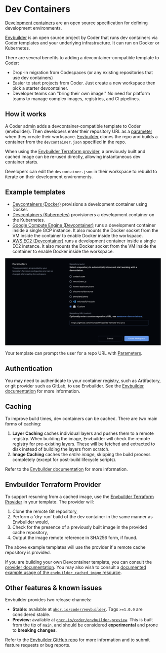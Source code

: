 # Dev Containers

[Development containers](https://containers.dev) are an open source
specification for defining development environments.

[Envbuilder](https://github.com/coder/envbuilder) is an open source project by
Coder that runs dev containers via Coder templates and your underlying
infrastructure. It can run on Docker or Kubernetes.

There are several benefits to adding a devcontainer-compatible template to
Coder:

- Drop-in migration from Codespaces (or any existing repositories that use dev
  containers)
- Easier to start projects from Coder. Just create a new workspace then pick a
  starter devcontainer.
- Developer teams can "bring their own image." No need for platform teams to
  manage complex images, registries, and CI pipelines.

## How it works

A Coder admin adds a devcontainer-compatible template to Coder (envbuilder).
Then developers enter their repository URL as a [parameter](./parameters.md)
when they create their workspace.
[Envbuilder](https://github.com/coder/envbuilder) clones the repo and builds a
container from the `devcontainer.json` specified in the repo.

When using the [Envbuilder Terraform provider](#provider), a previously built
and cached image can be re-used directly, allowing instantaneous dev container
starts.

Developers can edit the `devcontainer.json` in their workspace to rebuild to
iterate on their development environments.

## Example templates

- [Devcontainers (Docker)](https://github.com/coder/coder/tree/main/examples/templates/devcontainer-docker)
  provisions a development container using Docker.
- [Devcontainers (Kubernetes)](https://github.com/coder/coder/tree/main/examples/templates/devcontainer-kubernetes)
  provisioners a development container on the Kubernetes.
- [Google Compute Engine (Devcontainer)](https://github.com/coder/coder/tree/main/examples/templates/gcp-devcontainer)
  runs a development container inside a single GCP instance. It also mounts the
  Docker socket from the VM inside the container to enable Docker inside the
  workspace.
- [AWS EC2 (Devcontainer)](https://github.com/coder/coder/tree/main/examples/templates/aws-devcontainer)
  runs a development container inside a single EC2 instance. It also mounts the
  Docker socket from the VM inside the container to enable Docker inside the
  workspace.

![Devcontainer parameter screen](../../../images/templates/devcontainers.png)

Your template can prompt the user for a repo URL with
[Parameters](./parameters.md).

## Authentication

You may need to authenticate to your container registry, such as Artifactory, or
git provider such as GitLab, to use Envbuilder. See the
[Envbuilder documentation](https://github.com/coder/envbuilder/blob/main/docs/container-registry-auth.md)
for more information.

## Caching

To improve build times, dev containers can be cached. There are two main forms
of caching:

1. **Layer Caching** caches individual layers and pushes them to a remote
   registry. When building the image, Envbuilder will check the remote registry
   for pre-existing layers. These will be fetched and extracted to disk instead
   of building the layers from scratch.
2. **Image Caching** caches the _entire image_, skipping the build process
   completely (except for post-build lifecycle scripts).

Refer to the
[Envbuilder documentation](https://github.com/coder/envbuilder/blob/main/docs/caching.md)
for more information.

## Envbuilder Terraform Provider

To support resuming from a cached image, use the
[Envbuilder Terraform Provider](https://github.com/coder/terraform-provider-envbuilder)
in your template. The provider will:

1. Clone the remote Git repository,
2. Perform a 'dry-run' build of the dev container in the same manner as
   Envbuilder would,
3. Check for the presence of a previously built image in the provided cache
   repository,
4. Output the image remote reference in SHA256 form, if found.

The above example templates will use the provider if a remote cache repository
is provided.

If you are building your own Devcontainer template, you can consult the
[provider documentation](https://registry.terraform.io/providers/coder/envbuilder/latest/docs/resources/cached_image).
You may also wish to consult a
[documented example usage of the `envbuilder_cached_image` resource](https://github.com/coder/terraform-provider-envbuilder/blob/main/examples/resources/envbuilder_cached_image/envbuilder_cached_image_resource.tf).

## Other features & known issues

Envbuilder provides two release channels:

- **Stable:** available at
  [`ghcr.io/coder/envbuilder`](https://github.com/coder/envbuilder/pkgs/container/envbuilder).
  Tags `>=1.0.0` are considered stable.
- **Preview:** available at
  [`ghcr.io/coder/envbuilder-preview`](https://github.com/coder/envbuilder/pkgs/container/envbuilder-preview).
  This is built from the tip of `main`, and should be considered
  **experimental** and prone to **breaking changes**.

Refer to the [Envbuilder GitHub repo](https://github.com/coder/envbuilder/) for
more information and to submit feature requests or bug reports.
